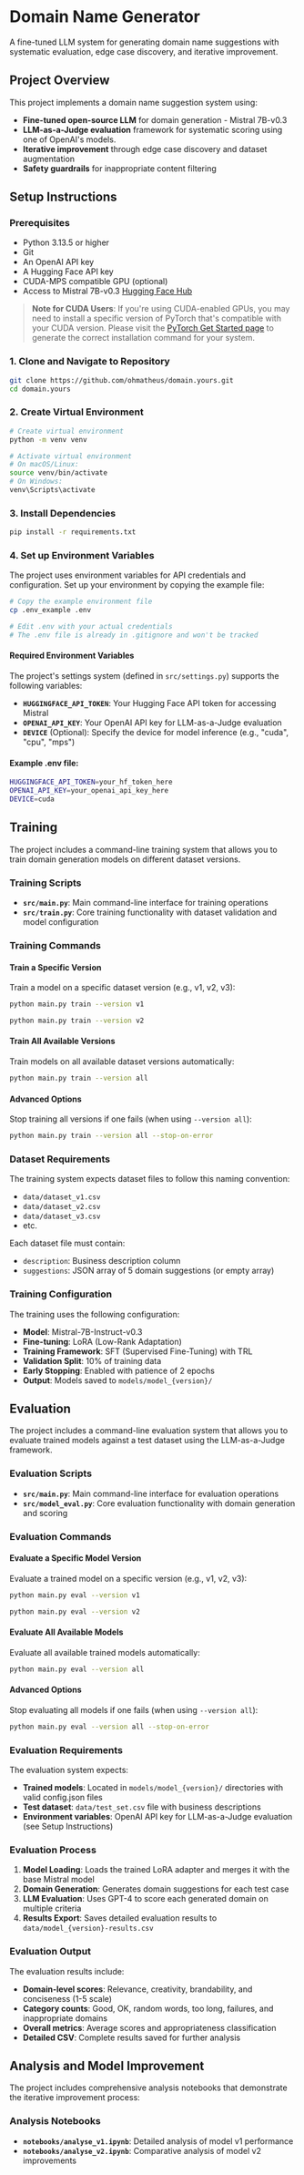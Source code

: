# Domain Name Generator

A fine-tuned LLM system for generating domain name suggestions with systematic evaluation, edge case discovery, and iterative improvement.

## Project Overview

This project implements a domain name suggestion system using:
- **Fine-tuned open-source LLM** for domain generation - Mistral 7B-v0.3
- **LLM-as-a-Judge evaluation** framework for systematic scoring using one of OpenAI's models.
- **Iterative improvement** through edge case discovery and dataset augmentation
- **Safety guardrails** for inappropriate content filtering

## Setup Instructions

### Prerequisites
- Python 3.13.5 or higher
- Git
- An OpenAI API key
- A Hugging Face API key
- CUDA-MPS compatible GPU (optional)
- Access to Mistral 7B-v0.3 [Hugging Face Hub](https://huggingface.co/mistralai/Mistral-7B-v0.3)

>**Note for CUDA Users**: If you're using CUDA-enabled GPUs, you may need to install a specific version of PyTorch that's compatible with your CUDA version. Please visit the [PyTorch Get Started page](https://pytorch.org/get-started/locally/) to generate the correct installation command for your system.


### 1. Clone and Navigate to Repository
```bash
git clone https://github.com/ohmatheus/domain.yours.git
cd domain.yours
```

### 2. Create Virtual Environment
```bash
# Create virtual environment
python -m venv venv

# Activate virtual environment
# On macOS/Linux:
source venv/bin/activate
# On Windows:
venv\Scripts\activate
```

### 3. Install Dependencies
```bash
pip install -r requirements.txt
```

### 4. Set up Environment Variables
The project uses environment variables for API credentials and configuration. Set up your environment by copying the example file:

```bash
# Copy the example environment file
cp .env_example .env

# Edit .env with your actual credentials
# The .env file is already in .gitignore and won't be tracked
```

#### Required Environment Variables

The project's settings system (defined in `src/settings.py`) supports the following variables:

- **`HUGGINGFACE_API_TOKEN`**: Your Hugging Face API token for accessing Mistral
- **`OPENAI_API_KEY`**: Your OpenAI API key for LLM-as-a-Judge evaluation
- **`DEVICE`** (Optional): Specify the device for model inference (e.g., "cuda", "cpu", "mps")

#### Example .env file:
```bash
HUGGINGFACE_API_TOKEN=your_hf_token_here
OPENAI_API_KEY=your_openai_api_key_here
DEVICE=cuda
```

## Training

The project includes a command-line training system that allows you to train domain generation models on different dataset versions.

### Training Scripts

- **`src/main.py`**: Main command-line interface for training operations
- **`src/train.py`**: Core training functionality with dataset validation and model configuration

### Training Commands

#### Train a Specific Version
Train a model on a specific dataset version (e.g., v1, v2, v3):

```bash
python main.py train --version v1
```

```bash
python main.py train --version v2
```

#### Train All Available Versions
Train models on all available dataset versions automatically:

```bash
python main.py train --version all
```

#### Advanced Options
Stop training all versions if one fails (when using `--version all`):

```bash
python main.py train --version all --stop-on-error
```

### Dataset Requirements

The training system expects dataset files to follow this naming convention:
- `data/dataset_v1.csv`
- `data/dataset_v2.csv`
- `data/dataset_v3.csv`
- etc.

Each dataset file must contain:
- `description`: Business description column
- `suggestions`: JSON array of 5 domain suggestions (or empty array)

### Training Configuration

The training uses the following configuration:
- **Model**: Mistral-7B-Instruct-v0.3
- **Fine-tuning**: LoRA (Low-Rank Adaptation)
- **Training Framework**: SFT (Supervised Fine-Tuning) with TRL
- **Validation Split**: 10% of training data
- **Early Stopping**: Enabled with patience of 2 epochs
- **Output**: Models saved to `models/model_{version}/`

## Evaluation

The project includes a command-line evaluation system that allows you to evaluate trained models against a test dataset using the LLM-as-a-Judge framework.

### Evaluation Scripts

- **`src/main.py`**: Main command-line interface for evaluation operations
- **`src/model_eval.py`**: Core evaluation functionality with domain generation and scoring

### Evaluation Commands

#### Evaluate a Specific Model Version
Evaluate a trained model on a specific version (e.g., v1, v2, v3):

```bash
python main.py eval --version v1
```

```bash
python main.py eval --version v2
```

#### Evaluate All Available Models
Evaluate all available trained models automatically:

```bash
python main.py eval --version all
```

#### Advanced Options
Stop evaluating all models if one fails (when using `--version all`):

```bash
python main.py eval --version all --stop-on-error
```

### Evaluation Requirements

The evaluation system expects:
- **Trained models**: Located in `models/model_{version}/` directories with valid config.json files
- **Test dataset**: `data/test_set.csv` file with business descriptions
- **Environment variables**: OpenAI API key for LLM-as-a-Judge evaluation (see Setup Instructions)

### Evaluation Process

1. **Model Loading**: Loads the trained LoRA adapter and merges it with the base Mistral model
2. **Domain Generation**: Generates domain suggestions for each test case
3. **LLM Evaluation**: Uses GPT-4 to score each generated domain on multiple criteria
4. **Results Export**: Saves detailed evaluation results to `data/model_{version}-results.csv`

### Evaluation Output

The evaluation results include:
- **Domain-level scores**: Relevance, creativity, brandability, and conciseness (1-5 scale)
- **Category counts**: Good, OK, random words, too long, failures, and inappropriate domains
- **Overall metrics**: Average scores and appropriateness classification
- **Detailed CSV**: Complete results saved for further analysis

## Analysis and Model Improvement

The project includes comprehensive analysis notebooks that demonstrate the iterative improvement process:

### Analysis Notebooks

- **`notebooks/analyse_v1.ipynb`**: Detailed analysis of model v1 performance
- **`notebooks/analyse_v2.ipynb`**: Comparative analysis of model v2 improvements
